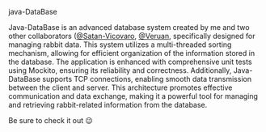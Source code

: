 java-DataBase

Java-DataBase is an advanced database system created by me and two other collaborators ([@Satan-Vicovaro](https://github.com/Satan-Vicovaro), [@Veruan](https://github.com/Veruan), specifically designed for managing rabbit data. 
This system utilizes a multi-threaded sorting mechanism, allowing for efficient organization of the information stored in the database. 
The application is enhanced with comprehensive unit tests using Mockito, ensuring its reliability and correctness. 
Additionally, Java-DataBase supports TCP connections, enabling smooth data transmission between the client and server. 
This architecture promotes effective communication and data exchange, making it a powerful tool for managing and retrieving rabbit-related information from the database.

Be sure to check it out 😉

